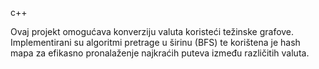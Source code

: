 c++

Ovaj projekt omogućava konverziju valuta koristeći težinske grafove. Implementirani su algoritmi pretrage u širinu (BFS) te korištena je hash mapa za efikasno pronalaženje najkraćih puteva između različitih valuta.
